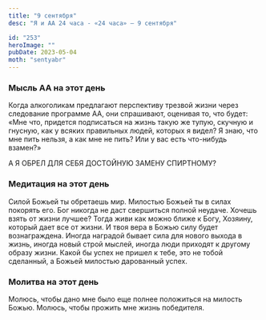 ```yaml
---
title: "9 сентября"
desc: "Я и АА 24 часа - «24 часа» — 9 сентября"

id: "253"
heroImage: ""
pubDate: 2023-05-04
moth: "sentyabr"
---
```


### Мысль АА на этот день

Когда алкоголикам предлагают перспективу трезвой жизни через следование
программе АА, они спрашивают, оценивая то, что будет: «Мне что, придется
подписаться на жизнь такую же тупую, скучную и гнусную, как у всяких
правильных людей, которых я видел? Я знаю, что мне пить нельзя, а как мне не
пить? Или у вас есть что-нибудь взамен?»

А Я ОБРЕЛ ДЛЯ СЕБЯ ДОСТОЙНУЮ ЗАМЕНУ СПИРТНОМУ?

### Медитация на этот день

Силой Божьей ты обретаешь мир. Милостью Божьей ты в силах покорять его. Бог
никогда не даст свершиться полной неудаче. Хочешь взять от жизни лучшее? Тогда
живи как можно ближе к Богу, Хозяину, который дает все от жизни. И твоя вера в
Божью силу будет вознаграждена. Иногда наградой бывает сила для нового выхода
в жизнь, иногда новый строй мыслей, иногда люди приходят к другому образу
жизни. Какой бы успех не пришел к тебе, это не тобой сделанный, а Божьей
милостью дарованный успех.

### Молитва на этот день

Молюсь, чтобы дано мне было еще полнее положиться на милость Божью. Молюсь,
чтобы прожить мне жизнь победителя.
